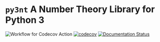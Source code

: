 # `py3nt` A Number Theory Library for Python 3

![Workflow for Codecov Action](https://github.com/math-projects/pynt/actions/workflows/codecov.yml/badge.svg)
[![codecov](https://codecov.io/gh/math-projects/pynt/branch/develop/graph/badge.svg?token=12WCFBI23W)](https://codecov.io/gh/math-projects/pynt)
[![Documentation Status](https://readthedocs.org/projects/py3nt/badge/?version=latest)](https://py3nt.readthedocs.io/en/latest/?badge=latest)

